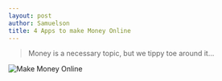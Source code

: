 ```yaml
---
layout: post
author: Samuelson
title: 4 Apps to make Money Online
---
```


> Money is a necessary topic, but we tippy toe around it...


![Make Money Online]({{site.baseurl}}/assets/images/samuelson/Money.jpg)
